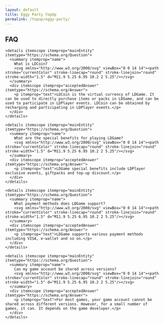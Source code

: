 ```yaml
---
layout: default
title: Eggy Party TopUp
permalink: /topup/eggy-party/
---
```

<section class="section topup">
<div class="topup-game"></div>
<div class="topup-shop"></div>
</section>
<section itemscope itemtype="https://schema.org/FAQPage">
<h2>FAQ</h2>
    
    <details itemscope itemprop="mainEntity" itemtype="https://schema.org/Question">
      <summary itemprop="name">
        What is LDCoin?
        <svg xmlns="http://www.w3.org/2000/svg" viewBox="0 0 14 14"><path stroke="currentColor" stroke-linecap="round" stroke-linejoin="round" stroke-width="1.5" d="M11.9 5.25 6.95 10.2 2 5.25"/></svg>
      </summary>
      <div itemscope itemprop="acceptedAnswer" itemtype="https://schema.org/Answer">
        <p itemprop="text">LDCoin is the virtual currency of LDGame. It can be used to directly purchase items or packs in LDGame, and can be used to participate in LDPlayer events. LDCoin can be obtained by recharging and participating in LDPlayer events.</p>
      </div>
    </details>

    <details itemscope itemprop="mainEntity" itemtype="https://schema.org/Question">
      <summary itemprop="name">
        What are the special benefits for playing LDGame?
        <svg xmlns="http://www.w3.org/2000/svg" viewBox="0 0 14 14"><path stroke="currentColor" stroke-linecap="round" stroke-linejoin="round" stroke-width="1.5" d="M11.9 5.25 6.95 10.2 2 5.25"/></svg>
      </summary>
      <div itemscope itemprop="acceptedAnswer" itemtype="https://schema.org/Answer">
        <p itemprop="text">LDGame special benefits include LDPlayer exclusive events, giftpacks and top-up discount.</p>
      </div>
    </details>

    <details itemscope itemprop="mainEntity" itemtype="https://schema.org/Question">
      <summary itemprop="name">
        What payment methods does LDGame support?
        <svg xmlns="http://www.w3.org/2000/svg" viewBox="0 0 14 14"><path stroke="currentColor" stroke-linecap="round" stroke-linejoin="round" stroke-width="1.5" d="M11.9 5.25 6.95 10.2 2 5.25"/></svg>
      </summary>
      <div itemscope itemprop="acceptedAnswer" itemtype="https://schema.org/Answer">
        <p itemprop="text">LDGame supports various payment methods including VISA, e-wallet and so on.</p>
      </div>
    </details>

    <details itemscope itemprop="mainEntity" itemtype="https://schema.org/Question">
      <summary itemprop="name">
        Can my game account be shared across versions?
        <svg xmlns="http://www.w3.org/2000/svg" viewBox="0 0 14 14"><path stroke="currentColor" stroke-linecap="round" stroke-linejoin="round" stroke-width="1.5" d="M11.9 5.25 6.95 10.2 2 5.25"/></svg>
      </summary>
      <div itemscope itemprop="acceptedAnswer" itemtype="https://schema.org/Answer">
        <p itemprop="text">For most games, your game account cannot be shared across different versions. However, for a small number of games, it can. It depends on the game developer.</p>
      </div>
    </details>

  </section>